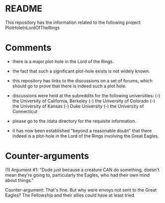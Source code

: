 # README

This repository has the information related to the following project:
PlotHoleInLordOfTheRings

# Comments

- there is a major plot-hole in the Lord of the Rings.
- the fact that such a significant plot-hole exists is not widely known.
- this repository has links to the discussions on a set of forums, which
  should go to prove that there is indeed such a plot hole.
- discussions were held at the subreddits for the following universities:
(-) the University of California, Berkeley
(-) the University of Colorado
(-) the University of Kansas
(-) Duke University
(-) the University of Connecticut

- please go to the /data directory for the requisite information.
- it has now been established "beyond a reasonable doubt" that there indeed is a plot-hole in the Lord of the Rings involving the Great Eagles.

# Counter-arguments

(1) Argument #1: "Dude just because a creature CAN do something, doesn't mean they're going to, particularly the Eagles, who had their own mind about things."

Counter-argument: That's fine. But why were envoys not sent to the Great Eagles? The Fellowship and their allies could have at least tried.


